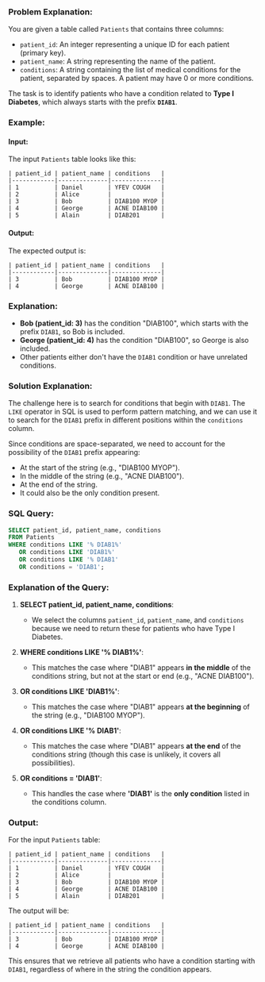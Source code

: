 ### Problem Explanation:

You are given a table called `Patients` that contains three columns:
- `patient_id`: An integer representing a unique ID for each patient (primary key).
- `patient_name`: A string representing the name of the patient.
- `conditions`: A string containing the list of medical conditions for the patient, separated by spaces. A patient may have 0 or more conditions.

The task is to identify patients who have a condition related to **Type I Diabetes**, which always starts with the prefix **`DIAB1`**.

### Example:

#### Input:
The input `Patients` table looks like this:
```
| patient_id | patient_name | conditions   |
|------------|--------------|--------------|
| 1          | Daniel       | YFEV COUGH   |
| 2          | Alice        |              |
| 3          | Bob          | DIAB100 MYOP |
| 4          | George       | ACNE DIAB100 |
| 5          | Alain        | DIAB201      |
```
#### Output:
The expected output is:
```
| patient_id | patient_name | conditions   |
|------------|--------------|--------------|
| 3          | Bob          | DIAB100 MYOP |
| 4          | George       | ACNE DIAB100 |
```
### Explanation:

- **Bob (patient_id: 3)** has the condition "DIAB100", which starts with the prefix `DIAB1`, so Bob is included.
- **George (patient_id: 4)** has the condition "DIAB100", so George is also included.
- Other patients either don't have the `DIAB1` condition or have unrelated conditions.

### Solution Explanation:

The challenge here is to search for conditions that begin with `DIAB1`. The `LIKE` operator in SQL is used to perform pattern matching, and we can use it to search for the `DIAB1` prefix in different positions within the `conditions` column. 

Since conditions are space-separated, we need to account for the possibility of the `DIAB1` prefix appearing:
- At the start of the string (e.g., "DIAB100 MYOP").
- In the middle of the string (e.g., "ACNE DIAB100").
- At the end of the string.
- It could also be the only condition present.

### SQL Query:

```sql
SELECT patient_id, patient_name, conditions
FROM Patients
WHERE conditions LIKE '% DIAB1%'  
   OR conditions LIKE 'DIAB1%'   
   OR conditions LIKE '% DIAB1'   
   OR conditions = 'DIAB1';
```

### Explanation of the Query:

1. **SELECT patient_id, patient_name, conditions**:
   - We select the columns `patient_id`, `patient_name`, and `conditions` because we need to return these for patients who have Type I Diabetes.

2. **WHERE conditions LIKE '% DIAB1%'**:
   - This matches the case where "DIAB1" appears **in the middle** of the conditions string, but not at the start or end (e.g., "ACNE DIAB100").

3. **OR conditions LIKE 'DIAB1%'**:
   - This matches the case where "DIAB1" appears **at the beginning** of the string (e.g., "DIAB100 MYOP").

4. **OR conditions LIKE '% DIAB1'**:
   - This matches the case where "DIAB1" appears **at the end** of the conditions string (though this case is unlikely, it covers all possibilities).

5. **OR conditions = 'DIAB1'**:
   - This handles the case where **'DIAB1'** is the **only condition** listed in the conditions column.

### Output:

For the input `Patients` table:
```
| patient_id | patient_name | conditions   |
|------------|--------------|--------------|
| 1          | Daniel       | YFEV COUGH   |
| 2          | Alice        |              |
| 3          | Bob          | DIAB100 MYOP |
| 4          | George       | ACNE DIAB100 |
| 5          | Alain        | DIAB201      |
```
The output will be:
```
| patient_id | patient_name | conditions   |
|------------|--------------|--------------|
| 3          | Bob          | DIAB100 MYOP |
| 4          | George       | ACNE DIAB100 |
```
This ensures that we retrieve all patients who have a condition starting with `DIAB1`, regardless of where in the string the condition appears.